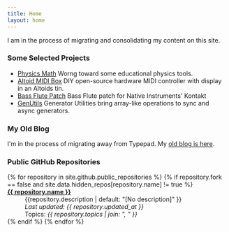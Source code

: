 ```yaml
---
title: Home
layout: home
---
```


I am in the process of migrating and consolidating my content on this site.

### Some Selected Projects

* [Physics Math](/physics-math/) Worng toward some educational physics tools.
* [Altoid MIDI Box](https://github.com/BobKerns/Altoid-Box-MIDI/) DIY open-source hardware MIDI controller with display in an Altoids tin.
* [Bass Flute Patch](https://github.com/BobKerns/BassFlute/) Bass Flute patch for Native Instruments' Kontakt
* [GenUtils](https://github.com/BobKerns/genutils/) Generator Utilities bring array-like operations to sync and async generators.

### My Old Blog

I'm in the process of migrating away from Typepad. My [old blog is here](https://bobkerns.typepad.com/).

### Public GitHub Repositories

<!-- markdownlint-disable MD033 -->
<dl>
{% for repository in site.github.public_repositories %}
    {% if repository.fork == false and site.data.hidden_repos[repository.name] != true %}
        <dt><b>
            <a href="{{ repository.html_url }}">{{ repository.name }}</a>
        </b></dt>
        <dd>{{repository.description | default: "[No description]" }}<br>
            <i>Last updated: {{ repository.updated_at }}</i><br>
            Topics: <i>{{ repository.topics | join: ", " }}</i>
        </dd>
    {% endif %}
{% endfor %}
</dl>
<!-- markdownlint-enable MD033 -->
